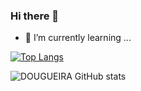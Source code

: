 ### Hi there 👋

- 🌱 I’m currently learning ...

[![Top Langs](https://github-readme-stats.vercel.app/api/top-langs/?username=DOUGUEIRA&hide_progress=true)](https://github.com/anuraghazra/github-readme-stats)

![DOUGUEIRA GitHub stats](https://github-readme-stats.vercel.app/api?username=DOUGUEIRA&show_icons=true&theme=tokyonight)

